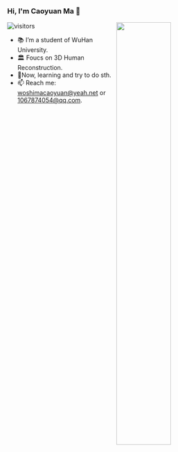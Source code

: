 ### Hi, I'm Caoyuan Ma 👋 

![visitors](https://visitor-badge.glitch.me/badge?page_id=Miles629.Miles629.README)
<img align="right" width="50%" src="https://github-readme-stats.vercel.app/api?username=Miles629&show_icons=true&theme=tokyonight">

- 📚 I’m a student of WuHan University.
- 🏛 Foucs on 3D Human Reconstruction.
- :briefcase:Now, learning and try to do sth. 
- 📫 Reach me: woshimacaoyuan@yeah.net or 1067874054@qq.com.



<!--
**Miles629/Miles629** is a ✨ _special_ ✨ repository because its `README.md` (this file) appears on your GitHub profile.

Here are some ideas to get you started:

- 🔭 I’m currently working on ...
- 🌱 I’m currently learning ...
- 👯 I’m looking to collaborate on ...
- 🤔 I’m looking for help with ...
- 💬 Ask me about ...
- 📫 How to reach me: ...
- 😄 Pronouns: ...
- ⚡ Fun fact: ...
-->
